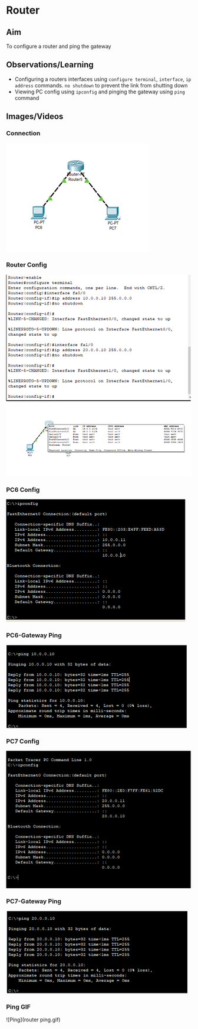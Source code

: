 # Router

## Aim
To configure a router and ping the gateway

## Observations/Learning
- Configuring a routers interfaces using `configure terminal`, `interface`, `ip address` commands. `no shutdown` to prevent the link from shutting down
- Viewing PC config using `ipconfig` and pinging the gateway using `ping` command

## Images/Videos
### Connection
![Connection](connection.png)

### Router Config
![Router Config1](routerconfig1.png)
![Router Config2](routerconfig2.png)

### PC6 Config
![PC6 Config](pc6.png)

### PC6-Gateway Ping
![PC6-Gateway Ping](pc6ping.png)

### PC7 Config
![PC7 Config](pc7.png)

### PC7-Gateway Ping
![PC7-Gateway Ping](pc7ping.png)

### Ping GIF
![Ping](router ping.gif)
